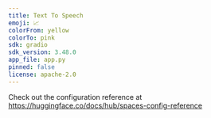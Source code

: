 ```yaml
---
title: Text To Speech
emoji: 📈
colorFrom: yellow
colorTo: pink
sdk: gradio
sdk_version: 3.48.0
app_file: app.py
pinned: false
license: apache-2.0
---
```


Check out the configuration reference at https://huggingface.co/docs/hub/spaces-config-reference
